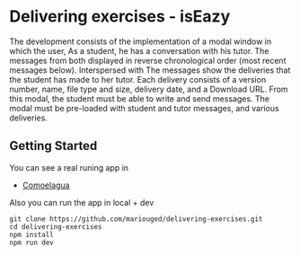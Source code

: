 # Delivering exercises - isEazy

The development consists of the implementation of a modal window in which the user,
As a student, he has a conversation with his tutor. The messages from both
displayed in reverse chronological order (most recent messages below). Interspersed with
The messages show the deliveries that the student has made to her tutor. Each delivery
consists of a version number, name, file type and size, delivery date, and a
Download URL.
From this modal, the student must be able to write and send messages. The modal must
be pre-loaded with student and tutor messages, and various deliveries.

## Getting Started

You can see a real runing app in
- [Comoelagua](https://comoelagua.org/delivering-exercises/)

Also you can run the app in local + dev
```
git clone https://github.com/mariouged/delivering-exercises.git
cd delivering-exercises
npm install
npm run dev
```
